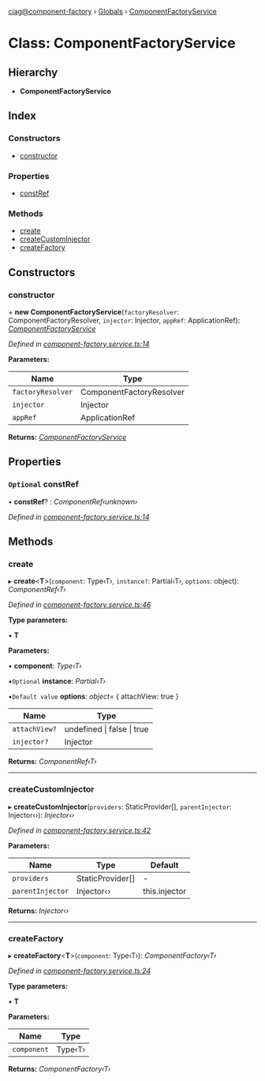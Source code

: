 [ciag@component-factory](../README.md) › [Globals](../globals.md) › [ComponentFactoryService](componentfactoryservice.md)

# Class: ComponentFactoryService

## Hierarchy

* **ComponentFactoryService**

## Index

### Constructors

* [constructor](componentfactoryservice.md#constructor)

### Properties

* [constRef](componentfactoryservice.md#optional-constref)

### Methods

* [create](componentfactoryservice.md#create)
* [createCustomInjector](componentfactoryservice.md#createcustominjector)
* [createFactory](componentfactoryservice.md#createfactory)

## Constructors

###  constructor

\+ **new ComponentFactoryService**(`factoryResolver`: ComponentFactoryResolver, `injector`: Injector, `appRef`: ApplicationRef): *[ComponentFactoryService](componentfactoryservice.md)*

*Defined in [component-factory.service.ts:14](https://github.com/OpenCIAg/component-factory/blob/32737d3/projects/ciag/component-factory/src/lib/component-factory.service.ts#L14)*

**Parameters:**

Name | Type |
------ | ------ |
`factoryResolver` | ComponentFactoryResolver |
`injector` | Injector |
`appRef` | ApplicationRef |

**Returns:** *[ComponentFactoryService](componentfactoryservice.md)*

## Properties

### `Optional` constRef

• **constRef**? : *ComponentRef‹unknown›*

*Defined in [component-factory.service.ts:14](https://github.com/OpenCIAg/component-factory/blob/32737d3/projects/ciag/component-factory/src/lib/component-factory.service.ts#L14)*

## Methods

###  create

▸ **create**<**T**>(`component`: Type‹T›, `instance?`: Partial‹T›, `options`: object): *ComponentRef‹T›*

*Defined in [component-factory.service.ts:46](https://github.com/OpenCIAg/component-factory/blob/32737d3/projects/ciag/component-factory/src/lib/component-factory.service.ts#L46)*

**Type parameters:**

▪ **T**

**Parameters:**

▪ **component**: *Type‹T›*

▪`Optional`  **instance**: *Partial‹T›*

▪`Default value`  **options**: *object*=  { attachView: true }

Name | Type |
------ | ------ |
`attachView?` | undefined &#124; false &#124; true |
`injector?` | Injector |

**Returns:** *ComponentRef‹T›*

___

###  createCustomInjector

▸ **createCustomInjector**(`providers`: StaticProvider[], `parentInjector`: Injector‹›): *Injector‹›*

*Defined in [component-factory.service.ts:42](https://github.com/OpenCIAg/component-factory/blob/32737d3/projects/ciag/component-factory/src/lib/component-factory.service.ts#L42)*

**Parameters:**

Name | Type | Default |
------ | ------ | ------ |
`providers` | StaticProvider[] | - |
`parentInjector` | Injector‹› |  this.injector |

**Returns:** *Injector‹›*

___

###  createFactory

▸ **createFactory**<**T**>(`component`: Type‹T›): *ComponentFactory‹T›*

*Defined in [component-factory.service.ts:24](https://github.com/OpenCIAg/component-factory/blob/32737d3/projects/ciag/component-factory/src/lib/component-factory.service.ts#L24)*

**Type parameters:**

▪ **T**

**Parameters:**

Name | Type |
------ | ------ |
`component` | Type‹T› |

**Returns:** *ComponentFactory‹T›*
